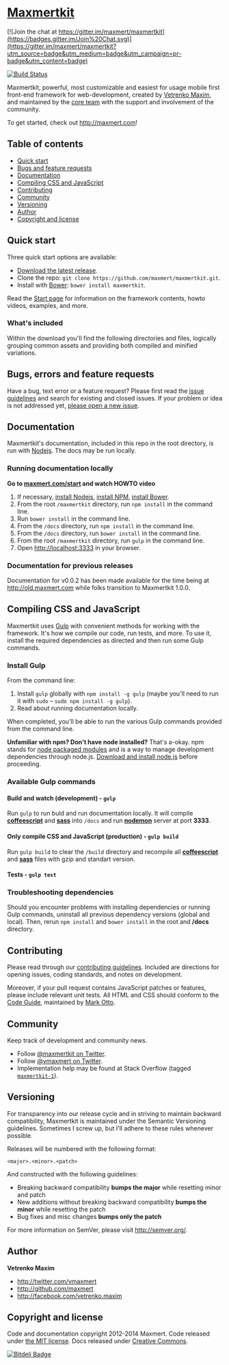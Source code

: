 # [Maxmertkit](http://maxmert.com)

[![Join the chat at https://gitter.im/maxmert/maxmertkit](https://badges.gitter.im/Join%20Chat.svg)](https://gitter.im/maxmert/maxmertkit?utm_source=badge&utm_medium=badge&utm_campaign=pr-badge&utm_content=badge)

[![Build Status](https://travis-ci.org/maxmert/maxmertkit.svg?branch=master)](https://travis-ci.org/maxmert/maxmertkit)

Maxmertkit, powerful, most customizable and easiest for usage mobile first front-end framework for web-development, created by [Vetrenko Maxim](http://twitter.com/vmaxmert), and maintained by the [core team](https://github.com/maxmert?tab=members) with the support and involvement of the community.

To get started, check out <http://maxmert.com>!

## Table of contents

 - [Quick start](#quick-start)
 - [Bugs and feature requests](#bugs-and-feature-requests)
 - [Documentation](#documentation)
 - [Compiling CSS and JavaScript](#compiling-css-and-javascript)
 - [Contributing](#contributing)
 - [Community](#community)
 - [Versioning](#versioning)
 - [Author](#author)
 - [Copyright and license](#copyright-and-license)

## Quick start

Three quick start options are available:

- [Download the latest release](https://github.com/maxmert/maxmertkit/releases/latest).
- Clone the repo: `git clone https://github.com/maxmert/maxmertkit.git`.
- Install with [Bower](http://bower.io): `bower install maxmertkit`.

Read the [Start page](http://maxmert.com/start) for information on the framework contents, howto videos, examples, and more.

### What's included

Within the download you'll find the following directories and files, logically grouping common assets and providing both compiled and minified variations.


## Bugs, errors and feature requests

Have a bug, text error or a feature request? Please first read the [issue guidelines](https://github.com/maxmert/maxmertkit/blob/master/CONTRIBUTING.md#using-the-issue-tracker) and search for existing and closed issues. If your problem or idea is not addressed yet, [please open a new issue](https://github.com/maxmert/maxmertkit/issues/new).


## Documentation

Maxmertkit's documentation, included in this repo in the root directory, is run with [Nodejs](http://nodejs.org). The docs may be run locally.

### Running documentation locally

**Go to [maxmert.com/start](maxmert.com/start) and watch HOWTO video**

1. If necessary, [install Nodejs](http://nodejs.org), [install NPM](http://npmjs.org), [install Bower](http://bower.io).
2. From the root `/maxmertkit` directory, run `npm install` in the command line.
3. Run `bower install` in the command line.
4. From the `/docs` directory, run `npm install` in the command line.
5. From the `/docs` directory, run `bower install` in the command line.
6. From the root `/maxmertkit` directory, run `gulp` in the command line.
7. Open <http://localhost:3333> in your browser.


### Documentation for previous releases

Documentation for v0.0.2 has been made available for the time being at <http://old.maxmert.com> while folks transition to Maxmertkit 1.0.0.



## Compiling CSS and JavaScript

Maxmertkit uses [Gulp](http://gulpjs.com/) with convenient methods for working with the framework. It's how we compile our code, run tests, and more. To use it, install the required dependencies as directed and then run some Gulp commands.

### Install Gulp

From the command line:

1. Install `gulp` globally with `npm install -g gulp` (maybe you'll need to run it with `sudo` – `sudo npm install -g gulp`).
2. Read about running documentation locally.

When completed, you'll be able to run the various Gulp commands provided from the command line.

**Unfamiliar with npm? Don't have node installed?** That's a-okay. npm stands for [node packaged modules](http://npmjs.org/) and is a way to manage development dependencies through node.js. [Download and install node.js](http://nodejs.org/download/) before proceeding.

### Available Gulp commands

#### Build and watch (development) - `gulp`
Run `gulp` to run buld and run documentation locally. It will compile **[coffeescript](http://coffeescript.org/)** and **[sass](http://sass-lang.com/)** into `/docs` and run **[nodemon](https://github.com/remy/nodemon)** server at port **3333**.

#### Only compile CSS and JavaScript (production) - `gulp build`
Run `gulp build` to clear the `/build` directory and recompile all **[coffeescript](http://coffeescript.org/)** and **[sass](http://sass-lang.com/)** files with gzip and standart version.

#### Tests - `gulp test`


### Troubleshooting dependencies

Should you encounter problems with installing dependencies or running Gulp commands, uninstall all previous dependency versions (global and local). Then, rerun `npm install` and `bower install` in the root and **/docs** directory.



## Contributing

Please read through our [contributing guidelines](https://github.com/maxmert/maxmertkit/blob/master/CONTRIBUTING.md). Included are directions for opening issues, coding standards, and notes on development.

Moreover, if your pull request contains JavaScript patches or features, please include relevant unit tests. All HTML and CSS should conform to the [Code Guide](http://github.com/mdo/code-guide), maintained by [Mark Otto](http://github.com/mdo).



## Community

Keep track of development and community news.

- Follow [@maxmertkit on Twitter](http://twitter.com/maxmertkit).
- Follow [@vmaxmert on Twitter](http://twitter.com/vmaxmert).
- Implementation help may be found at Stack Overflow (tagged [`maxmertkit-1`](http://stackoverflow.com/questions/tagged/maxmertkit-1)).




## Versioning

For transparency into our release cycle and in striving to maintain backward compatibility, Maxmertkit is maintained under the Semantic Versioning guidelines. Sometimes I screw up, but I'll adhere to these rules whenever possible.

Releases will be numbered with the following format:

`<major>.<minor>.<patch>`

And constructed with the following guidelines:

- Breaking backward compatibility **bumps the major** while resetting minor and patch
- New additions without breaking backward compatibility **bumps the minor** while resetting the patch
- Bug fixes and misc changes **bumps only the patch**

For more information on SemVer, please visit <http://semver.org/>.



## Author

**Vetrenko Maxim**

- <http://twitter.com/vmaxmert>
- <http://github.com/maxmert>
- <http://facebook.com/vetrenko.maxim>



## Copyright and license

Code and documentation copyright 2012-2014 Maxmert. Code released under [the MIT license](LICENSE). Docs released under [Creative Commons](docs/LICENSE).


[![Bitdeli Badge](https://d2weczhvl823v0.cloudfront.net/maxmert/maxmertkit/trend.png)](https://bitdeli.com/free "Bitdeli Badge")

